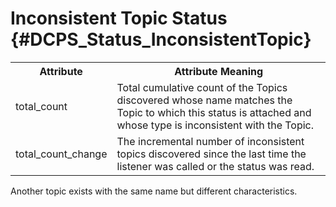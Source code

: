 Inconsistent Topic Status              {#DCPS_Status_InconsistentTopic}
======================


<table>
    <tr>
        <th>Attribute</th>
        <th>Attribute Meaning</th>
    </tr>
    <tr>
        <td>total_count</td>
        <td>Total cumulative count of the Topics discovered whose name matches
            the Topic to which this status is attached and whose type is
            inconsistent with the Topic.</td>
    </tr>
    <tr>
        <td>total_count_change</td>
        <td>
            The incremental number of inconsistent topics discovered since the
            last time the listener was called or the status was read.
        </td>
    </tr>
</table>

Another topic exists with the same name but different characteristics.
